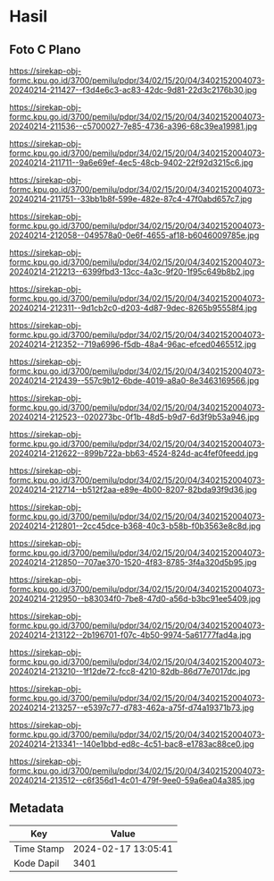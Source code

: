 # Hasil

## Foto C Plano

https://sirekap-obj-formc.kpu.go.id/3700/pemilu/pdpr/34/02/15/20/04/3402152004073-20240214-211427--f3d4e6c3-ac83-42dc-9d81-22d3c2176b30.jpg

https://sirekap-obj-formc.kpu.go.id/3700/pemilu/pdpr/34/02/15/20/04/3402152004073-20240214-211536--c5700027-7e85-4736-a396-68c39ea19981.jpg

https://sirekap-obj-formc.kpu.go.id/3700/pemilu/pdpr/34/02/15/20/04/3402152004073-20240214-211711--9a6e69ef-4ec5-48cb-9402-22f92d3215c6.jpg

https://sirekap-obj-formc.kpu.go.id/3700/pemilu/pdpr/34/02/15/20/04/3402152004073-20240214-211751--33bb1b8f-599e-482e-87c4-47f0abd657c7.jpg

https://sirekap-obj-formc.kpu.go.id/3700/pemilu/pdpr/34/02/15/20/04/3402152004073-20240214-212058--049578a0-0e6f-4655-af18-b6046009785e.jpg

https://sirekap-obj-formc.kpu.go.id/3700/pemilu/pdpr/34/02/15/20/04/3402152004073-20240214-212213--6399fbd3-13cc-4a3c-9f20-1f95c649b8b2.jpg

https://sirekap-obj-formc.kpu.go.id/3700/pemilu/pdpr/34/02/15/20/04/3402152004073-20240214-212311--9d1cb2c0-d203-4d87-9dec-8265b95558f4.jpg

https://sirekap-obj-formc.kpu.go.id/3700/pemilu/pdpr/34/02/15/20/04/3402152004073-20240214-212352--719a6996-f5db-48a4-96ac-efced0465512.jpg

https://sirekap-obj-formc.kpu.go.id/3700/pemilu/pdpr/34/02/15/20/04/3402152004073-20240214-212439--557c9b12-6bde-4019-a8a0-8e3463169566.jpg

https://sirekap-obj-formc.kpu.go.id/3700/pemilu/pdpr/34/02/15/20/04/3402152004073-20240214-212523--020273bc-0f1b-48d5-b9d7-6d3f9b53a946.jpg

https://sirekap-obj-formc.kpu.go.id/3700/pemilu/pdpr/34/02/15/20/04/3402152004073-20240214-212622--899b722a-bb63-4524-824d-ac4fef0feedd.jpg

https://sirekap-obj-formc.kpu.go.id/3700/pemilu/pdpr/34/02/15/20/04/3402152004073-20240214-212714--b512f2aa-e89e-4b00-8207-82bda93f9d36.jpg

https://sirekap-obj-formc.kpu.go.id/3700/pemilu/pdpr/34/02/15/20/04/3402152004073-20240214-212801--2cc45dce-b368-40c3-b58b-f0b3563e8c8d.jpg

https://sirekap-obj-formc.kpu.go.id/3700/pemilu/pdpr/34/02/15/20/04/3402152004073-20240214-212850--707ae370-1520-4f83-8785-3f4a320d5b95.jpg

https://sirekap-obj-formc.kpu.go.id/3700/pemilu/pdpr/34/02/15/20/04/3402152004073-20240214-212950--b83034f0-7be8-47d0-a56d-b3bc91ee5409.jpg

https://sirekap-obj-formc.kpu.go.id/3700/pemilu/pdpr/34/02/15/20/04/3402152004073-20240214-213122--2b196701-f07c-4b50-9974-5a61777fad4a.jpg

https://sirekap-obj-formc.kpu.go.id/3700/pemilu/pdpr/34/02/15/20/04/3402152004073-20240214-213210--1f12de72-fcc8-4210-82db-86d77e7017dc.jpg

https://sirekap-obj-formc.kpu.go.id/3700/pemilu/pdpr/34/02/15/20/04/3402152004073-20240214-213257--e5397c77-d783-462a-a75f-d74a19371b73.jpg

https://sirekap-obj-formc.kpu.go.id/3700/pemilu/pdpr/34/02/15/20/04/3402152004073-20240214-213341--140e1bbd-ed8c-4c51-bac8-e1783ac88ce0.jpg

https://sirekap-obj-formc.kpu.go.id/3700/pemilu/pdpr/34/02/15/20/04/3402152004073-20240214-213512--c6f356d1-4c01-479f-9ee0-59a6ea04a385.jpg


## Metadata

| Key        | Value               |
| ---------- | ------------------- |
| Time Stamp | 2024-02-17 13:05:41 |
| Kode Dapil | 3401                |



